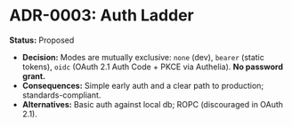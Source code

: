# ADR-0003: Auth Ladder

**Status:** Proposed

- **Decision:** Modes are mutually exclusive: `none` (dev), `bearer` (static tokens), `oidc` (OAuth 2.1 Auth Code + PKCE via Authelia). **No password grant.**
- **Consequences:** Simple early auth and a clear path to production; standards-compliant.
- **Alternatives:** Basic auth against local db; ROPC (discouraged in OAuth 2.1).
